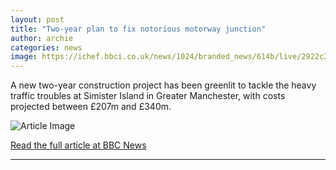 ```yaml
---
layout: post
title: "Two-year plan to fix notorious motorway junction"
author: archie
categories: news
image: https://ichef.bbci.co.uk/news/1024/branded_news/614b/live/2922c270-8dbb-11f0-b9a7-a111464e9a18.jpg
---
```

A new two-year construction project has been greenlit to tackle the heavy traffic troubles at Simister Island in Greater Manchester, with costs projected between £207m and £340m.

![Article Image](https://ichef.bbci.co.uk/news/1024/branded_news/614b/live/2922c270-8dbb-11f0-b9a7-a111464e9a18.jpg)

[Read the full article at BBC News](https://www.bbc.com/news/articles/ckgz149we47o?at_medium=RSS&at_campaign=rss)

---

